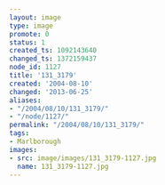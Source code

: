 ```yaml
---
layout: image
type: image
promote: 0
status: 1
created_ts: 1092143640
changed_ts: 1372159437
node_id: 1127
title: '131_3179'
created: '2004-08-10'
changed: '2013-06-25'
aliases:
- "/2004/08/10/131_3179/"
- "/node/1127/"
permalink: "/2004/08/10/131_3179/"
tags:
- Marlborough
images:
- src: image/images/131_3179-1127.jpg
  name: 131_3179-1127.jpg
---
```


